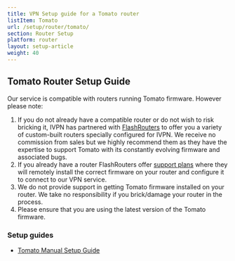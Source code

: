 ```yaml
---
title: VPN Setup guide for a Tomato router
listItem: Tomato
url: /setup/router/tomato/
section: Router Setup
platform: router
layout: setup-article
weight: 40
---
```

## Tomato Router Setup Guide

Our service is compatible with routers running Tomato firmware. However please note:

1. If you do not already have a compatible router or do not wish to risk bricking it, IVPN has partnered with [FlashRouters](http://www.flashrouters.com/routers/vpn-types/ivpn/) to offer you a variety of custom-built routers specially configured for IVPN. We receive no commission from sales but we highly recommend them as they have the expertise to support Tomato with its constantly evolving firmware and associated bugs.
2. If you already have a router FlashRouters offer [support plans](https://www.flashrouters.com/services/support-plans) where they will remotely install the correct firmware on your router and configure it to connect to our VPN service.
3. We do not provide support in getting Tomato firmware installed on your router. We take no responsibility if you brick/damage your router in the process.
4. Please ensure that you are using the latest version of the Tomato firmware.

### Setup guides

* [Tomato Manual Setup Guide](/setup/router/tomato-manual/)

